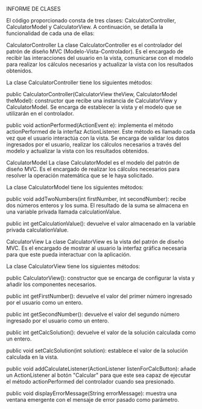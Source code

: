 INFORME DE CLASES

El código proporcionado consta de tres clases: CalculatorController, CalculatorModel y CalculatorView. A continuación, se detalla la funcionalidad de cada una de ellas:

CalculatorController
La clase CalculatorController es el controlador del patrón de diseño MVC (Modelo-Vista-Controlador). Es el encargado de recibir las interacciones del usuario en la vista, comunicarse con el modelo para realizar los cálculos necesarios y actualizar la vista con los resultados obtenidos.

La clase CalculatorController tiene los siguientes métodos:

public CalculatorController(CalculatorView theView, CalculatorModel theModel): constructor que recibe una instancia de CalculatorView y CalculatorModel. Se encarga de establecer la vista y el modelo que se utilizarán en el controlador.

public void actionPerformed(ActionEvent e): implementa el método actionPerformed de la interfaz ActionListener. Este método es llamado cada vez que el usuario interactúa con la vista. Se encarga de validar los datos ingresados por el usuario, realizar los cálculos necesarios a través del modelo y actualizar la vista con los resultados obtenidos.


CalculatorModel
La clase CalculatorModel es el modelo del patrón de diseño MVC. Es el encargado de realizar los cálculos necesarios para resolver la operación matemática que se le haya solicitado.

La clase CalculatorModel tiene los siguientes métodos:

public void addTwoNumbers(int firstNumber, int secondNumber): recibe dos números enteros y los suma. El resultado de la suma se almacena en una variable privada llamada calculationValue.

public int getCalculationValue(): devuelve el valor almacenado en la variable privada calculationValue.

CalculatorView
La clase CalculatorView es la vista del patrón de diseño MVC. Es el encargado de mostrar al usuario la interfaz gráfica necesaria para que este pueda interactuar con la aplicación.

La clase CalculatorView tiene los siguientes métodos:

public CalculatorView(): constructor que se encarga de configurar la vista y añadir los componentes necesarios.

public int getFirstNumber(): devuelve el valor del primer número ingresado por el usuario como un entero.

public int getSecondNumber(): devuelve el valor del segundo número ingresado por el usuario como un entero.

public int getCalcSolution(): devuelve el valor de la solución calculada como un entero.

public void setCalcSolution(int solution): establece el valor de la solución calculada en la vista.

public void addCalculateListener(ActionListener listenForCalcButton): añade un ActionListener al botón "Calcular" para que este sea capaz de ejecutar el método actionPerformed del controlador cuando sea presionado.

public void displayErrorMessage(String errorMessage): muestra una ventana emergente con el mensaje de error pasado como parámetro.
